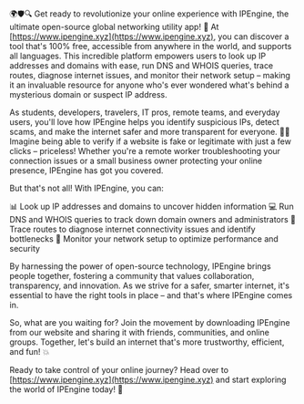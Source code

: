 🌍🛡️🔍 Get ready to revolutionize your online experience with IPEngine, the ultimate open-source global networking utility app! 🚀 At [https://www.ipengine.xyz](https://www.ipengine.xyz), you can discover a tool that's 100% free, accessible from anywhere in the world, and supports all languages. This incredible platform empowers users to look up IP addresses and domains with ease, run DNS and WHOIS queries, trace routes, diagnose internet issues, and monitor their network setup – making it an invaluable resource for anyone who's ever wondered what's behind a mysterious domain or suspect IP address.

As students, developers, travelers, IT pros, remote teams, and everyday users, you'll love how IPEngine helps you identify suspicious IPs, detect scams, and make the internet safer and more transparent for everyone. 🕵️‍♀️ Imagine being able to verify if a website is fake or legitimate with just a few clicks – priceless! Whether you're a remote worker troubleshooting your connection issues or a small business owner protecting your online presence, IPEngine has got you covered.

But that's not all! With IPEngine, you can:

📊 Look up IP addresses and domains to uncover hidden information
💻 Run DNS and WHOIS queries to track down domain owners and administrators
📍 Trace routes to diagnose internet connectivity issues and identify bottlenecks
🔧 Monitor your network setup to optimize performance and security

By harnessing the power of open-source technology, IPEngine brings people together, fostering a community that values collaboration, transparency, and innovation. As we strive for a safer, smarter internet, it's essential to have the right tools in place – and that's where IPEngine comes in.

So, what are you waiting for? Join the movement by downloading IPEngine from our website and sharing it with friends, communities, and online groups. Together, let's build an internet that's more trustworthy, efficient, and fun! 💥

Ready to take control of your online journey? Head over to [https://www.ipengine.xyz](https://www.ipengine.xyz) and start exploring the world of IPEngine today! 🚀